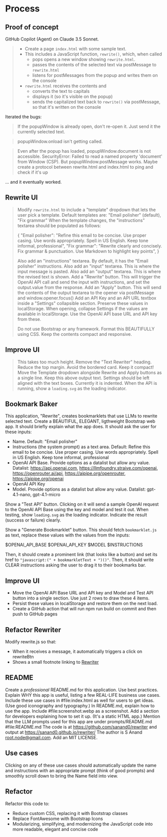 # Process

## Proof of concept

GitHub Copilot (Agent) on Claude 3.5 Sonnet.

> - Create a page `index.html` with some sample text.
> - This includes a JavaScript function, `rewrite()`, which, when called
>   - pops opens a new window showing `rewrite.html`.
>   - passes the contents of the selected text via postMessage to `rewrite.html`
>   - listens for postMessages from the popup and writes them on the console
> - `rewrite.html` receives the contents and
>   - converts the text to capitals
>   - displays it (so it's visible on the popup)
>   - sends the capitalized text back to `rewrite()` via postMessage, so that it's written on the console

Iterated the bugs:

> If the popupWindow is already open, don't re-open it. Just send it the currently selected text.

> popupWindow.onload isn't getting called.

> Even after the popup has loaded, popupWindow.document is not accessible.
> SecurityError: Failed to read a named property 'document' from Window (CSP).
> But popupWindow.postMessage works. Maybe create a protocol between rewrite.html and index.html to ping and check if it's up

... and it eventually worked.

## Rewrite UI

> Modify `rewrite.html` to include a "template" dropdown that lets the user pick a template. Default templates are: "Email polisher" (default), "Fix grammar"
> When the template changes, the "instructions" textarea should be populated as follows:
>
> {
> "Email polisher": "Refine this email to be concise. Use proper casing. Use words appropriately. Spell in US English. Keep tone informal, professional",
> "Fix grammar": "Rewrite clearly and concisely. Fix grammar & punctuation. Use Markdown to highlight key points",
> }
>
> Also add an "instructions" textarea. By default, it has the "Email polisher" instructions.
> Also add an "input" textarea. This is where the input message is pasted.
> Also add an "output" textarea. This is where the revised text is shown.
> Add a "Rewrite" button. This will trigger the OpenAI API call and send the input with instructions, and set the output.value from the response.
> Add an "Apply" button. This will send the contents of the output textarea to the opener via postMessage and window.opener.focus()
> Add an API Key and an API URL textbox inside a "Settings" collapsible section. Preserve these values in localStorage.
> When opening, collapse Settings if the values are available in localStorage.
> Use the OpenAI API base URL and API key from these.
>
> Do not use Bootstrap or any framework. Format this BEAUTIFULLY using CSS. Keep the contents compact and responsive.

## Improve UI

> This takes too much height. Remove the "Text Rewriter" heading. Reduce the top margin. Avoid the bordered card. Keep it compact!
> Move the Template dropdown alongside Rewrite and Apply buttons as a single line. Keep this above output text.
> Settings should be left aligned with the text boxes. Currently it is indented.
> When the API is running, show a `loading.svg` as the loading indicator.

## Bookmark Baker

This application, "Rewrite", creates bookmarklets that use LLMs to rewrite selected text.
Create a BEAUTIFUL, ELEGANT, ligthweight Bootstrap web app. It should briefly explain what the app does.
It should ask the user for these inputs:

- Name. Default: "Email polisher"
- Instructions (the system prompt) as a text area. Default: Refine this email to be concise. Use proper casing. Use words appropriately. Spell in US English. Keep tone informal, professional
- OpenAI API Base. Provide options as a datalist but allow any value. Datalist: https://api.openai.com, https://llmfoundry.straive.com/openai, https://openrouter.ai/api, https://aipipe.org/openrouter, https://aipipe.org/openai
- OpenAI API Key
- Model. Provide options as a datalist but allow any value. Datalist: gpt-4.1-nano, gpt-4.1-micro

Show a "Test API" button. Clicking on it will send a sample OpenAI request to the OpenAI API Base using the key and model and test it out.
When testing, show `loading.svg` as the loading indicator.
Indicate the result (success or failure) clearly.

Show a "Generate Bookmarklet" button. This should fetch `bookmarklet.js` as text, replace these values with the values from the inputs:

$OPENAI_API_BASE
$OPENAI_API_KEY
$MODEL
$INSTRUCTIONS

Then, it should create a prominent link (that looks like a button) and set its href to `"javascript:(" + bookmarkletText + ")()"`.
Then, it should write CLEAR instructions asking the user to drag it to their bookmarks bar.

## Improve UI

- Move the OpenAI API Base URL and API key and Model and Test API button into a single section. Use just 2 rows to draw these 4 items.
- Persist these values in localStorage and restore them on the next load.
- Create a GitHub action that will run npm run build on commit and then push to GitHub pages

## Refactor Rewriter

Modify rewrite.js so that:

- When it receives a message, it automatically triggers a click on rewriteBtn
- Shows a small footnote linking to [Rewriter](https://sanand0.github.io/rewrite/)

## README

Create a _professional_ README.md for this application. Use best practices.
Explain WHY this app is useful, listing a few REAL-LIFE business use cases.
Include these use cases in #file:index.html as well for users to get ideas. (Use good iconography and typography.)
In README.md, explain how to use the app.
Include #file:screenshot.webp as a screenshot.
Add a section for developers explaining how to set it up. (It's a static HTML app.)
Mention that the LLM prompts used for this app are under prompts/README.md #file:README.md
The code is at https://github.com/sanand0/rewriter and output at https://sanand0.github.io/rewriter/
The author is S Anand <root.node@gmail.com>.
Add an MIT LICENSE.

## Use cases

Clicking on any of these use cases should automatically update the name and instructions with an appropriate prompt (think of good prompts) and smoothly scroll down to bring the Name field into view.

## Refactor

Refactor this code to:

- Reduce custom CSS, replacing it with Bootstrap classes
- Replace FontAwesome with Bootstrap Icons
- Modularizing, simplifying, and modernizing the JavaScript code into more readable, elegant and concise code
